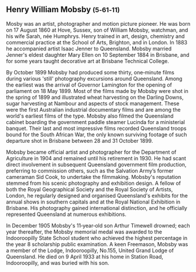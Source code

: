 
## Henry William Mobsby <small>(5‑61‑11)</small>

Mosby was an artist, photographer and motion picture pioneer. He was born on 17 August 1860 at Hove, Sussex, son of William Mobsby, watchman, and his wife Sarah, née Humphrys. Henry trained in art, design, chemistry and commercial practice at the School of Arts, Brighton, and in London. In 1883 he accompanied artist Isaac Jenner to Queensland. Mobsby married Jenner's eldest daughter Mary Ellen on 10 September 1884 in Brisbane, and for some years taught decorative art at Brisbane Technical College. 

By October 1899 Mobsby had produced some thirty, one‑minute films during various 'still' photography excursions around Queensland. Among the earliest was the arrival of Governor Lamington for the opening of parliament on 18 May 1899. Most of the films made by Mobsby were shot in the spring of 1899 and illustrated wheat harvesting on the Darling Downs, sugar harvesting at Nambour and aspects of stock management. These were the first Australian industrial documentary films and are among the world's earliest films of the type. Mobsby also filmed the Queensland cabinet boarding the government paddle steamer Lucinda for a ministerial banquet. Their last and most impressive films recorded Queensland troops bound for the South African War, the only known surviving footage of such departure shot in Brisbane between 28 and 31 October 1899. 

Mobsby became official artist and photographer for the Department of Agriculture in 1904 and remained until his retirement in 1930. He had scant direct involvement in subsequent Queensland government film production, preferring to commission others, such as the Salvation Army’s former cameraman Sid Cook, to undertake the filmmaking. Mobsby's reputation stemmed from his scenic photography and exhibition design. A fellow of both the Royal Geographical Society and the Royal Society of Artists, London, he regularly designed and organised Queensland's exhibits for the annual shows in southern capitals and at the Royal National Exhibition in Brisbane. His photography gained international distinction, and he officially represented Queensland at numerous exhibitions. 

In December 1905 Mobsby's 11‑year‑old son Arthur Timewell drowned; each year thereafter, the Mobsby memorial medal was awarded to the Indooroopilly State School student who achieved the highest percentage in the year 8 scholarship public examination. A keen Freemason, Mobsby was a member of the Lodge, Indooroopilly, No.155, United Grand Lodge of Queensland. He died on 9 April 1933 at his home in Station Road, Indooroopilly, and was buried with his son.
